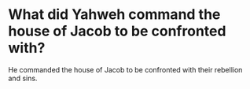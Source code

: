 # What did Yahweh command the house of Jacob to be confronted with?

He commanded the house of Jacob to be confronted with their rebellion and sins.
